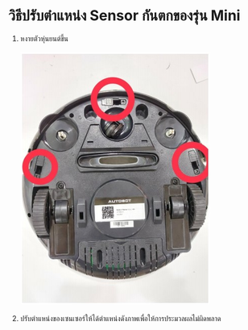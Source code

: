 # วิธีปรับตำแหน่ง Sensor กันตกของรุ่น Mini
1. หงายตัวหุ่นยนต์ขึ้น
<br/><br/>
![Mini](https://github.com/b0ssiz/Autobot-Technical-EManual/blob/master/images/mini/Ref1.jpg?raw=true)
<br/><br/>
2. ปรับตำแหน่งของเซนเซอร์ให้ได้ตำแหน่งดังภาพเพื่อให้การประมวลผลไม่ผิดพลาด